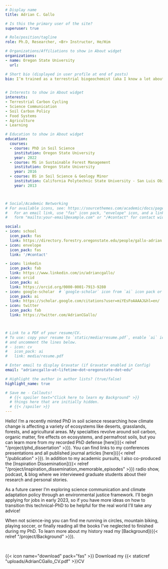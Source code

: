 ```yaml
---
# Display name
title: Adrian C. Gallo

# Is this the primary user of the site?
superuser: true 

# Role/position/tagline
role: Ph.D, Researcher, <Br> Instructor, He/Him 

# Organizations/Affiliations to show in About widget
organizations:
- name: Oregon State University
  url: 

# Short bio (displayed in user profile at end of posts)
bio: I’m trained as a terrestrial biogeochemist (aka I know a lot about dirt). As a future career I’m currently exploring science communication and climate change adaptation policy through an environmental justice framework. When not science-ing you can find me running, mountain biking, or playing soccer.
 

# Interests to show in About widget
interests:
- Terrestrial Carbon Cycling
- Science Communication
- Soil Carbon Policy
- Food Systems
- Agriculture
- Learning

# Education to show in About widget
education:
  courses:
  - course: PhD in Soil Science
    institution: Oregon State University
    year: 2022
  - course: MS in Sustainable Forest Management
    institution: Oregon State University
    year: 2016
  - course: BS in Soil Science & Geology Minor
    institution: California Polytechnic State University - San Luis Obispo
    year: 2013



# Social/Academic Networking
# For available icons, see: https://sourcethemes.com/academic/docs/page-builder/#icons
#   For an email link, use "fas" icon pack, "envelope" icon, and a link in the
#   form "mailto:your-email@example.com" or "/#contact" for contact widget.

social:
- icon: school
  icon_pack: fas
  link: https://directory.forestry.oregonstate.edu/people/gallo-adrian 
- icon: envelope
  icon_pack: fas
  link: '/#contact'

- icon: linkedin
  icon_pack: fab
  link: https://www.linkedin.com/in/adriancgallo/
- icon: orcid
  icon_pack: ai
  link: https://orcid.org/0000-0001-7913-9280
- icon: google-scholar  # `google-scholar` icon from `ai` icon pack or graduation-cap with the fas pack 
  icon_pack: ai
  link: https://scholar.google.com/citations?user=miYEsFoAAAAJ&hl=en/
- icon: twitter
  icon_pack: fab
  link: https://twitter.com/AdrianCGallo/



# Link to a PDF of your resume/CV.
# To use: copy your resume to `static/media/resume.pdf`, enable `ai` icons in `params.toml`, 
# and uncomment the lines below.
# - icon: cv
#   icon_pack: ai
#   link: media/resume.pdf

# Enter email to display Gravatar (if Gravatar enabled in Config)
email: "adriancgallo~at~lifetime~dot~oregonstate~dot~edu"

# Highlight the author in author lists? (true/false)
highlight_name: true

# Save me - Callouts! 
  # {{< spoiler text="Click here to learn my Background" >}}
  # things here that are initially hidden. 
  # {{< /spoiler >}} 
---
```

Hello! I’m a recently minted PhD in soil science researching how climate change is affecting a variety of ecosystems like deserts, grasslands, forests, and agricultural areas. My specialties revolve around soil carbon, organic matter, fire effects on ecosystems, and permafrost soils, but you can learn more from my recorded PhD defense [here]({{< relref "/project/phd_dissertation" >}}). You can find links to my conferences presentations and all published journal articles [here]({{< relref "/publication" >}}). In addition to my academic pursuits, I also co-produced the [Inspiration Dissemination]({{< relref "/project/inspiration_dissemination_memorable_episodes" >}}) radio show, podcast, & blog where we interviewed graduate students about their research and personal stories. 
<Br>
  
As a future career I’m exploring science communication and climate adaptation policy through an environmental justice framework. I'll begin applying for jobs in early 2023, so if you have more ideas on how to transition this technical-PhD to be helpful for the real world I'll take any advice! 
<Br>

When not science-ing you can find me running in circles, mountain biking, playing soccer, or finally reading all the books I've neglected to finished during my PhD. To learn more about my history read my [Background]({{< relref "/project/Background" >}}).

<Br> 

{{< icon name="download" pack="fas" >}} Download my {{< staticref "uploads/AdrianCGallo_CV.pdf" >}}CV
